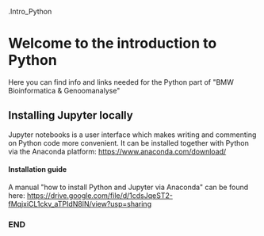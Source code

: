.Intro_Python

# Welcome to the introduction to Python

Here you can find info and links needed for the Python part of "BMW Bioinformatica & Genoomanalyse"

## Installing Jupyter locally

Jupyter notebooks is a user interface which makes writing and commenting on Python code more convenient.
It can be installed together with Python via the Anaconda platform: https://www.anaconda.com/download/

#### Installation guide
A manual "how to install Python and Jupyter via Anaconda" can be found here:
https://drive.google.com/file/d/1cdsJqeST2-fMqjxiCL1ckv_aTPIdN8lN/view?usp=sharing





### END
